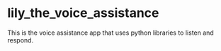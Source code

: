 # lily_the_voice_assistance
This is the voice assistance app that uses python libraries to listen and respond.

